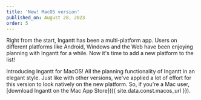 ```yaml
---
title: 'New! MacOS version'
published_on: August 28, 2023
order: 5
---
```


Right from the start, Ingantt has been a multi-platform app. Users on different platforms like Android, Windows and the Web have been enjoying planning with Ingantt for a while. Now it's time to add a new platform to the list!

Introducing Ingantt for MacOS! All the planning functionality of Ingantt in an elegant style. Just like with other versions, we've applied a lot of effort for this version to look natively on the new platform. So, if you're a Mac user, [download Ingantt on the Mac App Store]({{ site.data.const.macos_url }}).
